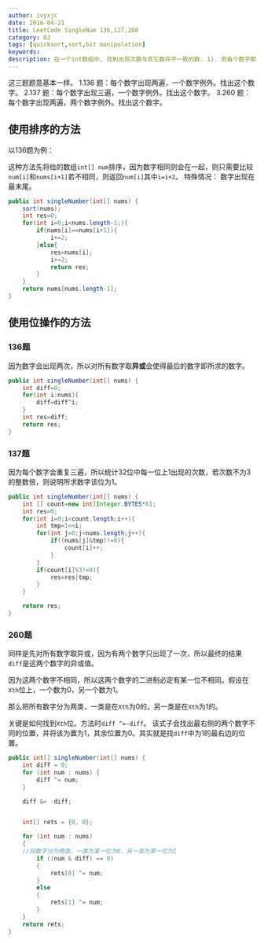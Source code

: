 ```yaml
---
author: ivyxjc
date: 2016-04-21
title: LeetCode SingleNum 136,127,260
category: OJ
tags: [quicksort,sort,bit manipulation]
keywords:
description: 在一个int数组中, 找到出现次数与其它数并不一致的数. 1). 若每个数字都出现2次, 一个数字出现的次数为1次, 对所有数字取异或. 2).若每个数字都出现3次, 一个数字num出现1次. 对int32中的每一位出现1的次数进行统计, 如果该位上出现1的次数不是3的倍数,则说明num在该位上为1. 3).每个数字出现两遍, 两个数字a,b例外. 对所有数求异或. 取结果二进制最右边为1的位置(`diff ^=-diff`). 以该位置为0或1, 将该数组分为两类, 题目转化为第一题.
---
```


这三题题意基本一样。
1.136 题：每个数字出现两遍，一个数字例外。找出这个数字。
2.137 题：每个数字出现三遍，一个数字例外。找出这个数字。
3.260 题：每个数字出现两遍，两个数字例外。找出这个数字。

## 使用排序的方法
以136题为例：

这种方法先将给的数组`int[] num`排序，因为数字相同则会在一起，则只需要比较`num[i]`和`nums[i+1]`若不相同，则返回`num[i]`其中`i=i+2`。
特殊情况：
数字出现在最末尾。

```java
public int singleNumber(int[] nums) {
    sort(nums);
    int res=0;
    for(int i=0;i<nums.length-1;){
        if(nums[i]==nums[i+1]){
            i+=2;
        }else{
            res=nums[i];
            i+=2;
            return res;
        }
    }
    return nums[nums.length-1];
}
```

## 使用位操作的方法

### 136题

因为数字会出现两次，所以对所有数字取**异或**会使得最后的数字即所求的数字。


```java
public int singleNumber(int[] nums) {
    int diff=0;
    for(int i:nums){
        diff=diff^i;
    }
    int res=diff;
    return res;
}
```

### 137题

因为每个数字会重复三遍，所以统计32位中每一位上1出现的次数，若次数不为3的整数倍，则说明所求数字该位为1。

```java
public int singleNumber(int[] nums) {
    int [] count=new int[Integer.BYTES*8];
    int res=0;
    for(int i=0;i<count.length;i++){
        int tmp=1<<i;
        for(int j=0;j<nums.length;j++){
            if((nums[j]&tmp)!=0){
                count[i]++;
            }
        }
        if(count[i]%3!=0){
            res=res|tmp;
        }
    }

    return res;
}

```


### 260题

同样是先对所有数字取异或，因为有两个数字只出现了一次，所以最终的结果`diff`是这两个数字的异或值。

因为这两个数字不相同，所以这两个数字的二进制必定有某一位不相同。假设在`Xth`位上，一个数为0，另一个数为1。

那么把所有数字分为两类，一类是在`Xth`为0的，另一类是在`Xth`为1的。

关键是如何找到`Xth`位。方法时`diff ^=-diff`。
该式子会找出最右侧的两个数字不同的位置，并将该为置为1，其余位置为0。其实就是找`diff`中为1的最右边的位置。


```java
public int[] singleNumber(int[] nums) {
    int diff = 0;
    for (int num : nums) {
        diff ^= num;
    }

    diff &= -diff;


    int[] rets = {0, 0};

    for (int num : nums)
    {
    //将数字分为两类，一类为某一位为0，另一类为某一位为1
        if ((num & diff) == 0)
        {
            rets[0] ^= num;
        }
        else
        {
            rets[1] ^= num;
        }
    }
    return rets;
}
```
